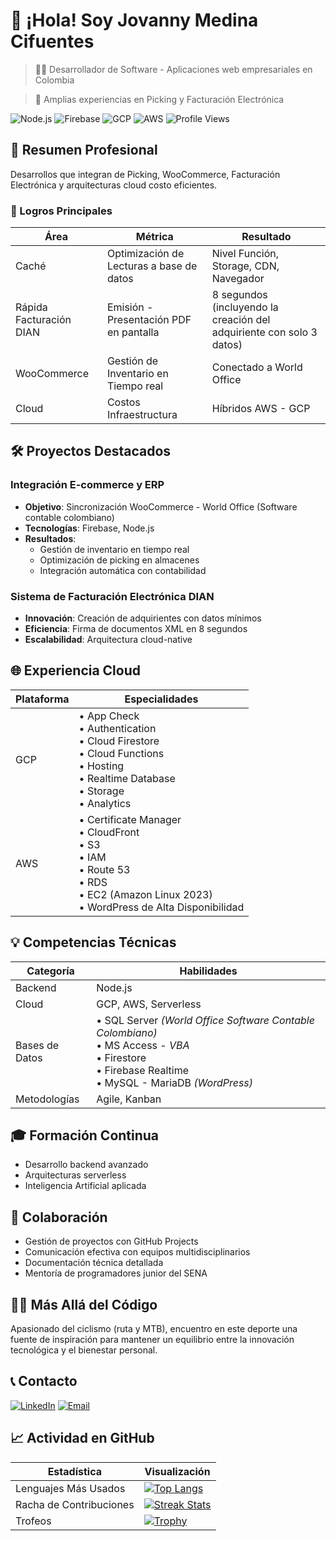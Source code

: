 # 👋 ¡Hola! Soy Jovanny Medina Cifuentes

> 👨‍💻 Desarrollador de Software - Aplicaciones web empresariales en Colombia

> 🧾 Amplias experiencias en Picking y Facturación Electrónica 

![Node.js](https://img.shields.io/badge/-Node.js-339933?style=flat-square&logo=node.js&logoColor=white)
![Firebase](https://img.shields.io/badge/-Firebase-FFCA28?style=flat-square&logo=firebase&logoColor=black)
![GCP](https://img.shields.io/badge/-GCP-4285F4?style=flat-square&logo=google-cloud&logoColor=white)
![AWS](https://img.shields.io/badge/-AWS-232F3E?style=flat-square&logo=amazon-aws)
![Profile Views](https://komarev.com/ghpvc/?username=JovannyCO)

## 💼 Resumen Profesional

Desarrollos que integran de Picking, WooCommerce, Facturación Electrónica y arquitecturas cloud costo eficientes.

### 🎯 Logros Principales

| Área | Métrica | Resultado |
|------|----------|-----------|
| Caché | Optimización de Lecturas a base de datos | Nivel Función, Storage, CDN, Navegador |
| Rápida Facturación DIAN | Emisión - Presentación PDF en pantalla | 8 segundos (incluyendo la creación del adquiriente con solo 3 datos) |
| WooCommerce | Gestión de Inventario en Tiempo real | Conectado a World Office |
| Cloud | Costos Infraestructura | Híbridos AWS - GCP |

## 🛠️ Proyectos Destacados

### Integración E-commerce y ERP
- **Objetivo**: Sincronización WooCommerce - World Office (Software contable colombiano)
- **Tecnologías**: Firebase, Node.js
- **Resultados**: 
  - Gestión de inventario en tiempo real
  - Optimización de picking en almacenes
  - Integración automática con contabilidad

### Sistema de Facturación Electrónica DIAN
- **Innovación**: Creación de adquirientes con datos mínimos
- **Eficiencia**: Firma de documentos XML en 8 segundos
- **Escalabilidad**: Arquitectura cloud-native

## 🌐 Experiencia Cloud

| Plataforma | Especialidades |
|------------|----------------|
| GCP | • App Check<br>• Authentication<br>• Cloud Firestore<br>• Cloud Functions<br>• Hosting<br>• Realtime Database<br>• Storage<br>• Analytics |
| AWS | • Certificate Manager<br>• CloudFront<br>• S3<br>• IAM<br>• Route 53<br>• RDS<br>• EC2 (Amazon Linux 2023)<br>• WordPress de Alta Disponibilidad |

## 💡 Competencias Técnicas

| Categoría | Habilidades |
|-----------|-------------|
| Backend | Node.js |
| Cloud | GCP, AWS, Serverless |
| Bases de Datos | • SQL Server _(World Office Software Contable Colombiano)_<br>• MS Access - _VBA_<br>• Firestore<br>• Firebase Realtime <br>• MySQL - MariaDB _(WordPress)_ |
| Metodologías | Agile, Kanban |

## 🎓 Formación Continua

- Desarrollo backend avanzado
- Arquitecturas serverless
- Inteligencia Artificial aplicada

## 🤝 Colaboración

- Gestión de proyectos con GitHub Projects
- Comunicación efectiva con equipos multidisciplinarios
- Documentación técnica detallada
- Mentoría de programadores junior del SENA

## 🚴‍♂️ Más Allá del Código

Apasionado del ciclismo (ruta y MTB), encuentro en este deporte una fuente de inspiración para mantener un equilibrio entre la innovación tecnológica y el bienestar personal.


## 📞 Contacto

[![LinkedIn](https://img.shields.io/badge/LinkedIn-JovannyCO-blue)](https://www.linkedin.com/in/jovannyCO/)
[![Email](https://img.shields.io/badge/Email-proyectos%40Jovanny.CO-red)](mailto:proyectos@Jovanny.CO)

## 📈 Actividad en GitHub

| Estadística | Visualización |
|-------------|---------------|
| Lenguajes Más Usados | [![Top Langs](https://github-readme-stats.vercel.app/api/top-langs/?username=JovannyCO&layout=compact)](https://github.com/JovannyCO) |
| Racha de Contribuciones | [![Streak Stats](https://github-readme-streak-stats.herokuapp.com/?user=JovannyCO)](https://github.com/JovannyCO) |
| Trofeos | [![Trophy](https://github-profile-trophy.vercel.app/?username=JovannyCO)](https://github.com/JovannyCO) |